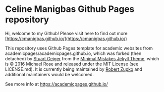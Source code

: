 # Celine Manigbas Github Pages repository 
Hi, welcome to my Github! 
Please visit here to find out more [https://cmanigbas.github.io/](https://cmanigbas.github.io/)


This repository uses Github Pages template for academic websites from academicpages/academicpages.github.io, which was forked (then detached) by [Stuart Geiger](https://github.com/staeiou) from the [Minimal Mistakes Jekyll Theme](https://mmistakes.github.io/minimal-mistakes/), which is © 2016 Michael Rose and released under the MIT License (see LICENSE.md). It is currently being maintained by [Robert Zupko](https://github.com/rjzupkoii) and additional maintainers would be welcomed.

See more info at https://academicpages.github.io/
